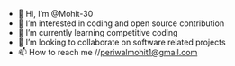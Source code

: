 - 👋 Hi, I’m @Mohit-30
- 👀 I’m interested in coding and open source contribution
- 🌱 I’m currently learning competitive coding
- 💞️ I’m looking to collaborate on software related projects
- 📫 How to reach me //periwalmohit1@gmail.com

<!---
Mohit-30/Mohit-30 is a ✨ special ✨ repository because its `README.md` (this file) appears on your GitHub profile.
You can click the Preview link to take a look at your changes.
--->
